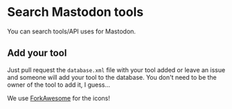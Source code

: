 # Search Mastodon tools

You can search tools/API uses for Mastodon.

## Add your tool

Just pull request the `database.xml` file with your tool added or leave an issue and someone will add your tool to the database. You don't need to be the owner of the tool to add it, I guess…

We use [ForkAwesome](https://forkawesome.github.io/Fork-Awesome/) for the icons!
